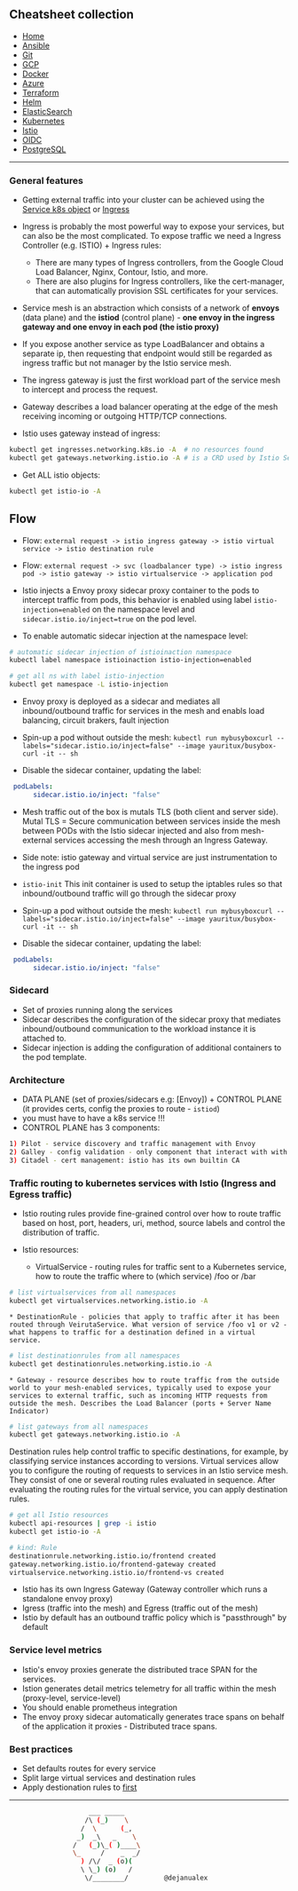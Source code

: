 ## Cheatsheet collection

* [Home](index.md)
* [Ansible](ansible.md)
* [Git](git.md)
* [GCP](gcp.md)
* [Docker](docker.md)
* [Azure](azure.md)
* [Terraform](terraform.md)
* [Helm](helm.md)
* [ElasticSearch](elastic.md)
* [Kubernetes](k8s.md)
* <ins>[Istio](istio.md)</ins>
* [OIDC](openID.md)
* [PostgreSQL](postgres.md)

---

### General features

* Getting external traffic into your cluster can be achieved using the [Service k8s object](https://kubernetes.io/docs/concepts/services-networking/service/) or [Ingress](https://community.ops.io/dejanualex/ingress-in-one-minute-3i00)

* Ingress is probably the most powerful way to expose your services, but can also be the most complicated. To expose traffic we need a Ingress Controller (e.g. ISTIO) + Ingress rules:
  * There are many types of Ingress controllers, from the Google Cloud Load Balancer, Nginx, Contour, Istio, and more. 
  * There are also plugins for Ingress controllers, like the cert-manager, that can automatically provision SSL certificates for your services.


* Service mesh is an abstraction which consists of a network of **envoys** (data plane) and the **istiod** (control plane) - **one envoy in the ingress gateway and one envoy in each pod (the istio proxy)**
* If you expose another service as type LoadBalancer and obtains a separate ip, then requesting that endpoint would still be regarded as ingress traffic but not manager by the Istio service mesh.

* The ingress gateway is just the first workload part of the service mesh to intercept and process the request. 
* Gateway describes a load balancer operating at the edge of the mesh receiving incoming or outgoing HTTP/TCP connections.
* Istio uses gateway instead of ingress:
```bash
kubectl get ingresses.networking.k8s.io -A  # no resources found
kubectl get gateways.networking.istio.io -A # is a CRD used by Istio Service mesh
```

* Get ALL istio objects:
```bash
kubectl get istio-io -A
```
## Flow

* Flow: `external request -> istio ingress gateway -> istio virtual service -> istio destination rule`
* Flow: `external request -> svc (loadbalancer type) -> istio ingress pod -> istio gateway -> istio virtualservice -> application pod`

* Istio injects a Envoy proxy sidecar proxy container to the pods to intercept traffic from pods, this behavior is enabled using label `istio-injection=enabled` on the namespace level and `sidecar.istio.io/inject=true` on the pod level.

* To enable automatic sidecar injection at the namespace level:

```bash
# automatic sidecar injection of istioinaction namespace
kubectl label namespace istioinaction istio-injection=enabled

# get all ns with label istio-injection
kubectl get namespace -L istio-injection
```

* Envoy proxy is deployed as a sidecar and mediates all inbound/outbound traffic for services in the mesh and enabls load balancing, circuit brakers, fault injection

* Spin-up a pod without outside the mesh: `kubectl run mybusyboxcurl --labels="sidecar.istio.io/inject=false" --image yauritux/busybox-curl -it -- sh`

* Disable the sidecar container, updating the label:
```yml
 podLabels:
      sidecar.istio.io/inject: "false"
```

* Mesh traffic out of the box is mutals TLS (both client and server side). Mutal TLS = Secure communication between services inside the mesh between PODs with the Istio sidecar injected and also from mesh-external services accessing the mesh through an Ingress Gateway.

* Side note: istio gateway and virtual service are just instrumentation to the ingress pod

* `istio-init` This init container is used to setup the iptables rules so that inbound/outbound traffic will go through the sidecar proxy

* Spin-up a pod without outside the mesh: `kubectl run mybusyboxcurl --labels="sidecar.istio.io/inject=false" --image yauritux/busybox-curl -it -- sh`

* Disable the sidecar container, updating the label:
```yml
 podLabels:
      sidecar.istio.io/inject: "false"
```

### Sidecard

* Set of proxies running along the services
* Sidecar describes the configuration of the sidecar proxy that mediates inbound/outbound communication to the workload instance it is attached to.
* Sidecar injection is adding the configuration of additional containers to the pod template.

### Architecture

* DATA PLANE (set of proxies/sidecars e.g: [Envoy]) + CONTROL PLANE (it provides certs, config the proxies to route - `istiod`)
* you must have to have a k8s service !!!
* CONTROL PLANE has 3 components:
```bash
1) Pilot - service discovery and traffic management with Envoy
2) Galley - config validation - only component that interact with with k8s
3) Citadel - cert management: istio has its own builtin CA
```

### Traffic routing  to kubernetes services with Istio (Ingress and Egress traffic)

* Istio routing rules provide fine-grained control over how to route traffic based on host, port, headers, uri, method, source labels and control the distribution of traffic.

* Istio resources:
    * VirtualService - routing rules for traffic sent to a Kubernetes service, how to route the traffic where to (which service) /foo or /bar
```bash
# list virtualservices from all namespaces
kubectl get virtualservices.networking.istio.io -A
```

    * DestinationRule - policies that apply to traffic after it has been routed through VeirutaService. What version of service /foo v1 or v2 - what happens to traffic for a destination defined in a virtual service.
```bash
# list destinationrules from all namespaces
kubectl get destinationrules.networking.istio.io -A
```

    * Gateway - resource describes how to route traffic from the outside world to your mesh-enabled services, typically used to expose your services to external traffic, such as incoming HTTP requests from outside the mesh. Describes the Load Balancer (ports + Server Name Indicator)
```bash
# list gateways from all namespaces
kubectl get gateways.networking.istio.io -A
```

Destination rules help control traffic to specific destinations, for example, by classifying service instances according to versions. Virtual services allow you to configure the routing of requests to services in an Istio service mesh. They consist of one or several routing rules evaluated in sequence. After evaluating the routing rules for the virtual service, you can apply destination rules. 

```bash
# get all Istio resources
kubectl api-resources | grep -i istio
kubectl get istio-io -A

# kind: Rule
destinationrule.networking.istio.io/frontend created
gateway.networking.istio.io/frontend-gateway created
virtualservice.networking.istio.io/frontend-vs created
```

* Istio has its own Ingress Gateway (Gateway controller which runs a standalone envoy proxy)
* Igress (traffic into the mesh) and Egress (traffic out of the mesh)
* Istio by default has an outbound traffic policy which is "passthrough" by default


### Service level metrics

* Istio's envoy proxies generate the distributed trace SPAN for the services.
* Istion generates detail metrics telemetry for all traffic within the mesh (proxy-level, service-level)
* You should enable prometheus integration
* The envoy proxy sidecar automatically generates trace spans on behalf of the application it proxies - Distributed trace spans.

### Best practices

* Set defaults routes for every service
* Split large virtual services and destination rules
* Apply destionation rules to [first](https://istio.io/latest/docs/ops/best-practices/security/)
 

---

```bash
                    ___ _____
                   /\ (_)    \
                  /  \      (_,
                 _)  _\   _    \
                /   (_)\_( )____\
                \_     /    _  _/
                  ) /\/  _ (o)(
                  \ \_) (o)   /
                   \/________/         @dejanualex
```
